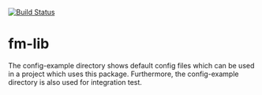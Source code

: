 [![Build Status](https://travis-ci.org/tfboe/fm-lib.svg?branch=master)](https://travis-ci.org/tfboe/fm-lib)
# fm-lib

The config-example directory shows default config files which can be used in a project which uses this package.
Furthermore, the config-example directory is also used for integration test.